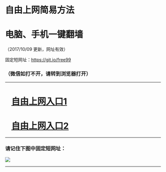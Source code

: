 ﻿# 自由上网简易方法

# 电脑、手机一键翻墙

（2017/10/09 更新，网址有效）

固定短网址：https://git.io/free99

### （微信如打不开，请转到浏览器打开）


***





# &nbsp;&nbsp; <a href="http://ft229825937.fwq-tz-1001.info/fwqtz01.html?t=100900116332 " target="_blank">自由上网入口1</a>
# &nbsp;&nbsp; <a href="http://ft922730251.fwq-tz-1002.info/fwqtz02.html?t=100900116446 " target="_blank">自由上网入口2</a>
***

### 请记住下图中固定短网址：

<img src="https://s3-us-west-2.amazonaws.com/fwq-1001/yjfq-20170905okok.png" /> 


***

